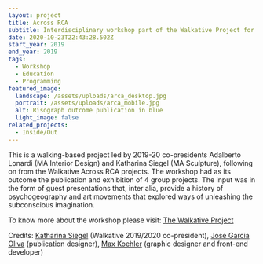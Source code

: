 ```yaml
---
layout: project
title: Across RCA
subtitle: Interdisciplinary workshop part of the Walkative Project for Across RCA
date: 2020-10-23T22:43:28.502Z
start_year: 2019
end_year: 2019
tags:
  - Workshop
  - Education
  - Programming
featured_image:
  landscape: /assets/uploads/arca_desktop.jpg
  portrait: /assets/uploads/arca_mobile.jpg
  alt: Risograph outcome publication in blue
  light_image: false
related_projects:
  - Inside/Out
---
```

This is a walking-based project led by 2019-20 co-presidents Adalberto Lonardi (MA Interior Design) and Katharina Siegel (MA Sculpture), following on from the Walkative Across RCA projects. The workshop had as its outcome the publication and exhibition of 4 group projects. The input was in the form of guest presentations that, inter alia, provide a history of psychogeography and art movements that explored ways of unleashing the subconscious imagination.

To know more about the workshop please visit: [The Walkative Project](http://thewalkativeproject.org/event/across-rca-2019/)

Credits: [Katharina Siegel](http://www.katharinasiegel.de/) (Walkative 2019/2020 co-president), [Jose Garcia Oliva](https://josegarciaoliva.com/) (publication designer), [Max Koehler](maxkoehler) (graphic designer and front-end developer)